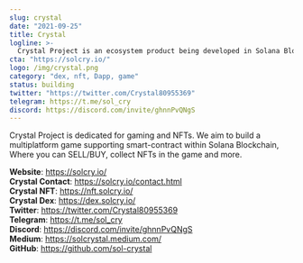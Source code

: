 ```yaml
---
slug: crystal
date: "2021-09-25"
title: Crystal
logline: >-
  Crystal Project is an ecosystem product being developed in Solana Blockchain with a focus on Gaming and NFTs.
cta: "https://solcry.io/"
logo: /img/crystal.png
category: "dex, nft, Dapp, game"
status: building
twitter: "https://twitter.com/Crystal80955369"
telegram: https://t.me/sol_cry
discord: https://discord.com/invite/ghnnPvQNgS
---
```

 
Crystal Project is dedicated for gaming and NFTs.
We aim to build a multiplatform game supporting smart-contract within Solana Blockchain,
Where you can SELL/BUY, collect NFTs in the game and more.

<b>Website</b>: https://solcry.io/ </br>
<b>Crystal Contact</b>: https://solcry.io/contact.html </br>
<b>Crystal NFT</b>: https://nft.solcry.io/ </br>
<b>Crystal Dex</b>: https://dex.solcry.io/ </br>
<b>Twitter</b>: https://twitter.com/Crystal80955369 </br>
<b>Telegram</b>: https://t.me/sol_cry </br>
<b>Discord</b>: https://discord.com/invite/ghnnPvQNgS </br>
<b>Medium</b>: https://solcrystal.medium.com/ </br>
<b>GitHub</b>: https://github.com/sol-crystal </br>
